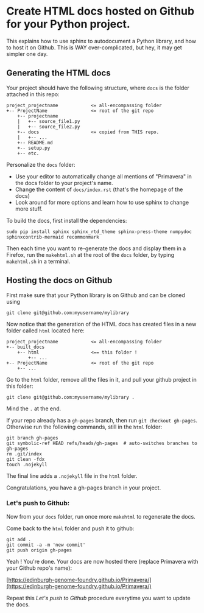 # Create HTML docs hosted on Github for your Python project.

This explains how to use sphinx to autodocument a Python library, and how to
host it on Github. This is WAY over-complicated, but hey, it may get simpler one day.

## Generating the HTML docs

Your project should have the following structure, where ``docs`` is the folder
attached in this repo:

```
project_projectname            <= all-encompassing folder
+-- ProjectName                <= root of the git repo
    +-- projectname            
    |   +-- source_file1.py
    |   +-- source_file2.py
    +-- docs                   <= copied from THIS repo.
    |   +-- ...
    +-- README.md
    +-- setup.py
    +-- etc.
```


Personalize the ``docs`` folder:

- Use your editor to automatically change all mentions of "Primavera" in the
  docs folder to your project's name.
- Change the content of ``docs/index.rst`` (that's the homepage of the docs)
- Look around for more options and learn how to use sphinx to change more stuff.

To build the docs, first install the dependencies:

```
sudo pip install sphinx sphinx_rtd_theme sphinx-press-theme numpydoc sphinxcontrib-mermaid recommonmark
```

Then each time you want to re-generate the docs and display them in a Firefox,
run the ``makehtml.sh`` at the root of the ``docs`` folder, by typing
``makehtml.sh`` in a terminal.

## Hosting the docs on Github

First make sure that your Python library is on Github and can be cloned using
```
git clone git@github.com:myusername/mylibrary
```

Now notice that the generation of the HTML docs has created files in a new folder called ``html`` located here:

```
project_projectname            <= all-encompassing folder
+-- built_docs
    +-- html                   <== this folder !
        +-- ...
+-- ProjectName                <= root of the git repo
    +-- ...
```

Go to the ``html`` folder, remove all the files in it, and pull your github project in this folder:

```
git clone git@github.com:myusername/mylibrary .
```

Mind the ``.`` at the end.

If your repo already has a ``gh-pages`` branch, then run ``git checkout gh-pages``. Otherwise run the following commands, still in the ``html`` folder:


```
git branch gh-pages
git symbolic-ref HEAD refs/heads/gh-pages  # auto-switches branches to gh-pages
rm .git/index
git clean -fdx
touch .nojekyll
```

The final line adds a ``.nojekyll`` file in the ``html`` folder.

Congratulations, you have a gh-pages branch in your project.

### Let's push to Github:

Now from your ``docs`` folder, run once more ``makehtml`` to regenerate the docs.

Come back to the ``html`` folder and push it to github:

```
git add .
git commit -a -m 'new commit'
git push origin gh-pages
```

Yeah ! You're done. Your docs are now hosted there (replace Primavera with your
Github repo's name):

[https://edinburgh-genome-foundry.github.io/Primavera/](https://edinburgh-genome-foundry.github.io/Primavera/)

Repeat this *Let's push to Github* procedure everytime you want to
update the docs.
